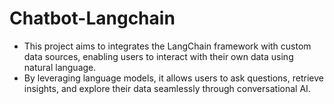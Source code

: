 # Chatbot-Langchain
- This project aims to integrates the LangChain framework with custom data sources, enabling users to interact with their own data using natural language. 
- By leveraging language models, it allows users to ask questions, retrieve insights, and explore their data seamlessly through conversational AI.
